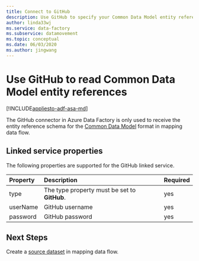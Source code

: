 ```yaml
---
title: Connect to GitHub
description: Use GitHub to specify your Common Data Model entity references
author: linda33wj
ms.service: data-factory
ms.subservice: datamovement
ms.topic: conceptual
ms.date: 06/03/2020
ms.author: jingwang
---
```



# Use GitHub to read Common Data Model entity references

[!INCLUDE[appliesto-adf-asa-md](includes/appliesto-adf-asa-md.md)]

The GitHub connector in Azure Data Factory is only used to receive the entity reference schema for the [Common Data Model](format-common-data-model.md) format in mapping data flow.

## Linked service properties

The following properties are supported for the GitHub linked service.

| Property | Description | Required |
|:--- |:--- |:--- |
| type | The type property must be set to **GitHub**. | yes
| userName | GitHub username | yes |
| password | GitHub password | yes |

## Next Steps

Create a [source dataset](data-flow-source.md) in mapping data flow.